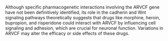 Although specific pharmacogenetic interactions involving the ARVCF gene have not been definitively identified, its role in the cadherin and Wnt signaling pathways theoretically suggests that drugs like morphine, heroin, bupropion, and risperidone could interact with ARVCF by influencing cell signaling and adhesion, which are crucial for neuronal function. Variations in ARVCF may alter the efficacy or side effects of these drugs.